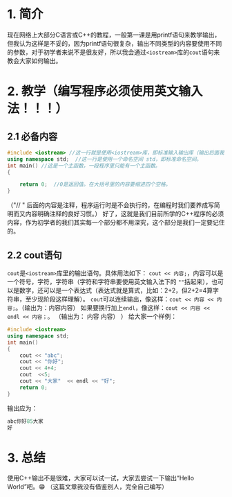 # 1. 简介
现在网络上大部分C语言或C++的教程，一般第一课是用printf语句来教学输出，但我认为这样是不妥的，因为printf语句很复杂，输出不同类型的内容要使用不同的参数，对于初学者来说不是很友好，所以我会通过`<iostream>`库的`cout`语句来教会大家如何输出。
# 2. 教学（编写程序必须使用英文输入法！！！）
## 2.1 必备内容
```C++
#include <iostream> //这一行就是使用<iostream>库，即标准输入输出库（输出后面我也会告诉大家）。
using namespace std;  //这一行是使用一个命名空间 std，即标准命名空间。
int main() //这是一个主函数，一段程序里只能有一个主函数。
{

    return 0;  //0是返回值。在大括号里的内容要缩进四个空格。
}
```
（"// " 后面的内容是注释，程序运行时是不会执行的，在编程时我们要养成写简明而又内容明确注释的良好习惯。）
好了，这就是我们目前所学的C++程序的必须内容，作为初学者的我们其实每一个部分都不用深究，这个部分是我们一定要记住的。
## 2.2 cout语句
`cout`是`<iostream>`库里的输出语句。具体用法如下：
`cout << 内容;`，内容可以是一个符号，字符，字符串（字符和字符串要使用英文输入法下的 `""`括起来），也可以是数字，还可以是一个表达式（表达式就是算式，比如：2+2，但2+2=4算字符串，至少现阶段这样理解）。
`cout`可以连续输出，像这样：`cout << 内容 << 内容;`。（输出为：内容内容）
如果要换行加上`endl`，像这样：`cout << 内容 << endl << 内容；`。
（输出为：
内容
                  内容）
）
给大家一个样例：
```C++
#include <iostream>
using namespace std;  
int main() 
{
    cout << "abc";
    cout << "你好";
    cout << 4+4;
    cout  <<5;
    cout << "大家"  << endl << "好";
    return 0;  
}
```
输出应为：
```C++
abc你好85大家
好
```
# 3. 总结
使用C++输出不是很难，大家可以试一试，大家去尝试一下输出“Hello World”吧。😁
（这篇文章我没有借鉴别人，完全自己编写）